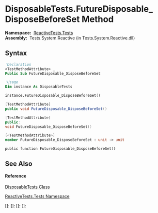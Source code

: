 # DisposableTests.FutureDisposable\_DisposeBeforeSet Method

**Namespace:**  [ReactiveTests.Tests](ReactiveTests.Tests\ReactiveTests.Tests.md)  
**Assembly:**  Tests.System.Reactive (in Tests.System.Reactive.dll)

## Syntax

```vb
'Declaration
<TestMethodAttribute> _
Public Sub FutureDisposable_DisposeBeforeSet
```

```vb
'Usage
Dim instance As DisposableTests

instance.FutureDisposable_DisposeBeforeSet()
```

```csharp
[TestMethodAttribute]
public void FutureDisposable_DisposeBeforeSet()
```

```c++
[TestMethodAttribute]
public:
void FutureDisposable_DisposeBeforeSet()
```

```fsharp
[<TestMethodAttribute>]
member FutureDisposable_DisposeBeforeSet : unit -> unit 
```

```jscript
public function FutureDisposable_DisposeBeforeSet()
```

## See Also

#### Reference

[DisposableTests Class](DisposableTests\DisposableTests.md)

[ReactiveTests.Tests Namespace](ReactiveTests.Tests\ReactiveTests.Tests.md)

[]: 
[]: 
[]: 
[]: 